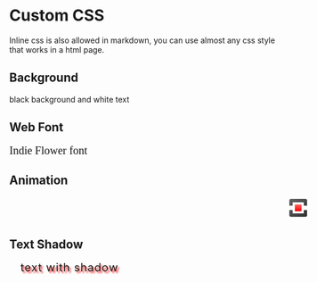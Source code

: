 # Custom CSS

Inline css is also allowed in markdown, you can use almost any css style that works  in a html page.

## Background

black background and white text

<style>
body{
 background:url("hashdown.png");
}
.markdown{
 background: -webkit-linear-gradient(-45deg,  #4c4c4c 0%,#666666 25%,#474747 39%,#111111 60%,#131313 100%);
 background: linear-gradient(135deg,  #4c4c4c 0%,#666666 25%,#474747 39%,#111111 60%,#131313 100%);
 color:white;
-webkit-border-radius: 20px 0;
border-radius: 20px 0;
}
.markdown h1,.markdown h2,.markdown h3 {
color:white;
}
</style>

## Web Font

<link href='http://fonts.googleapis.com/css?family=Indie+Flower' rel='stylesheet' type='text/css'>

<span style="font-family:'Indie Flower',cursive;font-size:20px">Indie Flower font</span>

## Animation

<style>
#animated
{
position:relative;
background:#AAAAAA;
animation:animated_div 5s infinite;
-webkit-animation:animated_div 5s infinite;
border-radius:5px;
}

@keyframes animated_div
{
0%    {transform: rotate(0deg);left:0px;}
50%   {transform: rotate(0deg);left:500px;}
70%   {transform: rotate(0deg);left:500px;background:#ffffff;}
100%  {transform: rotate(-360deg);left:0px;}
}

@-webkit-keyframes animated_div
{
0%    {-webkit-transform: rotate(0deg);left:0px;}
50%   {-webkit-transform: rotate(0deg);left:500px;}
70%   {-webkit-transform: rotate(0deg);left:500px;background:#ffffff;}
100%  {-webkit-transform: rotate(-360deg);left:0px;}
}

</style>

<img src="hashdown.png" id="animated">

## Text Shadow

<style>
#texteffect { 
margin:20px;
font-size: 20px; 
letter-spacing: 1px;
text-shadow: 3px 3px 3px #F33; 
}
</style>

<span id="texteffect">text with shadow</span>


